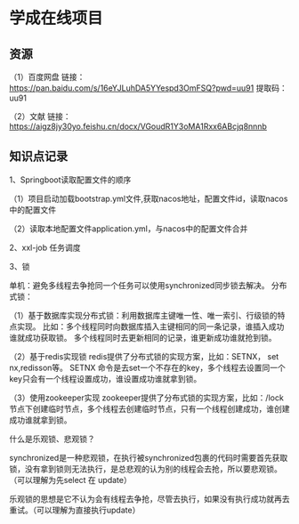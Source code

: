 # 学成在线项目

## 资源

（1）百度网盘
链接：https://pan.baidu.com/s/16eYJLuhDA5YYespd3OmFSQ?pwd=uu91 提取码：uu91

（2）文献
链接：https://aigz8jy30yo.feishu.cn/docx/VGoudR1Y3oMA1Rxx6ABcjq8nnnb

## 知识点记录

1、Springboot读取配置文件的顺序

（1）项目启动加载bootstrap.yml文件,获取nacos地址，配置文件id，读取nacos中的配置文件

（2）读取本地配置文件application.yml，与nacos中的配置文件合并

2、xxl-job 任务调度

3、锁

单机：避免多线程去争抢同一个任务可以使用synchronized同步锁去解决。
分布式锁：

（1）基于数据库实现分布式锁：利用数据库主键唯一性、唯一索引、行级锁的特点实现。
比如：多个线程同时向数据库插入主键相同的同一条记录，谁插入成功谁就成功获取锁。
多个线程同时去更新相同的记录，谁更新成功谁就抢到锁。

（2）基于redis实现锁
redis提供了分布式锁的实现方案，比如：SETNX， set nx,redisson等。
SETNX 命令是去set一个不存在的key，多个线程去设置同一个key只会有一个线程设置成功，谁设置成功谁就拿到锁。

（3）使用zookeeper实现
zookeeper提供了分布式锁的实现方案，比如：/lock节点下创建临时节点，多个线程去创建临时节点，只有一个线程创建成功，谁创建成功谁就拿到锁。

什么是乐观锁、悲观锁？

synchronized是一种悲观锁，在执行被synchronized包裹的代码时需要首先获取锁，没有拿到锁则无法执行，是总悲观的认为别的线程会去抢，所以要悲观锁。（可以理解为先select 在 update）

乐观锁的思想是它不认为会有线程去争抢，尽管去执行，如果没有执行成功就再去重试。（可以理解为直接执行update）